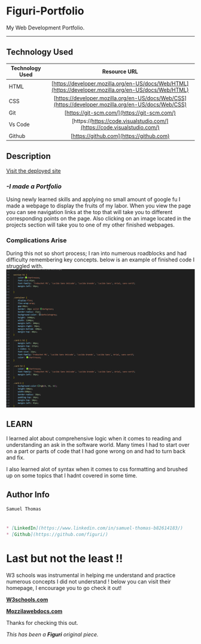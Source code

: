 # Figuri-Portfolio
My Web Development Portfolio.
___

## **Technology Used** 
| Technology Used         | Resource URL           | 
| ------------- |:-------------:| 
| HTML    | [https://developer.mozilla.org/en-US/docs/Web/HTML](https://developer.mozilla.org/en-US/docs/Web/HTML) | 
| CSS     | [https://developer.mozilla.org/en-US/docs/Web/CSS](https://developer.mozilla.org/en-US/docs/Web/CSS)      |   
| Git | [https://git-scm.com/](https://git-scm.com/)     |
|Vs Code| [https://https://code.visualstudio.com/](https://code.visualstudio.com/)
|Github| [https://github.com](https://github.com)

## **Description**
[Visit the deployed site](https://figuri.github.io/figuri-portfolio/)

### *-I made a Portfolio*

Using newly learned skills and applying no small amount of google fu I made a webpage to display the fruits of my labor. When you view the page you can see navigation links at the top that will take you to different corresponding points on the page. Also clicking on an image located in the projects section will take you to one of my other finished webpages.

### Complications Arise

During this not so short process; I ran into numerous roadblocks and had difficulty remembering key concepts.
below is an example of finished code I struggled with.
![CSS struggle](<Screenshot (10).png>)

## **LEARN**

I learned alot about comprehensive logic when it comes to reading and understanding an ask in the software world. Many times I had to start over on a part or parts of code that I had gone wrong on and had to turn back and fix.

I also learned alot of syntax when it comes to css formatting and brushed up on some topics that I hadnt covered in some time. 


## Author Info

```md
Samuel Thomas 


* [LinkedIn](https://www.linkedin.com/in/samuel-thomas-b82614183/)
* [Github](https://github.com/figuri/)


```

# Last but not the least !!

W3 schools was instrumental in helping me understand and practice numerous concepts I did not understand ! below you can visit their homepage, I encourage you to go check it out!

**[W3schools.com](https://www.w3schools.com/)**

**[Mozzilawebdocs.com](https://developer.mozilla.org/en-US/)**


Thanks for checking this out. 

*This has been a **Figuri** original piece.*